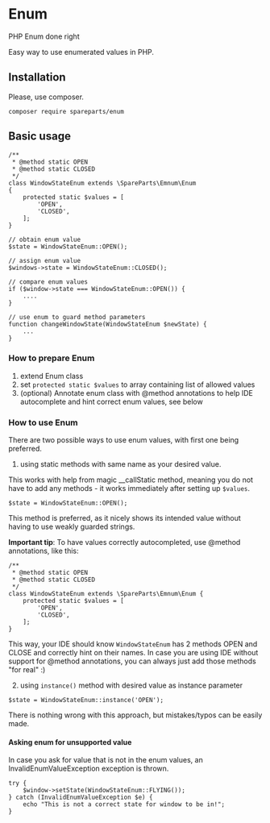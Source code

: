 # Enum
PHP Enum done right

Easy way to use enumerated values in PHP.

## Installation

Please, use composer.
```
composer require spareparts/enum
```

## Basic usage

````
/**
 * @method static OPEN
 * @method static CLOSED
 */
class WindowStateEnum extends \SpareParts\Emnum\Enum
{
    protected static $values = [
        'OPEN',
        'CLOSED',
    ];
}

// obtain enum value
$state = WindowStateEnum::OPEN();

// assign enum value
$windows->state = WindowStateEnum::CLOSED();

// compare enum values
if ($window->state === WindowStateEnum::OPEN()) {
    ....
}

// use enum to guard method parameters
function changeWindowState(WindowStateEnum $newState) {
    ...
}

````
### How to prepare Enum

1. extend Enum class
2. set ``protected static $values``  to array containing list of allowed values
3. (optional) Annotate enum class with @method annotations to help IDE autocomplete and hint correct enum values, see below

### How to use Enum
There are two possible ways to use enum values, with first one being preferred.
1. using static methods with same name as your desired value.  

This works with help from magic __callStatic method, meaning you do not have to add any methods - it works immediately after setting up ``$values``.
````
$state = WindowStateEnum::OPEN();
````
This method is preferred, as it nicely shows its intended value without having to use weakly guarded strings. 

**Important tip**: To have values correctly autocompleted, use @method annotations, like this:
````
/**
 * @method static OPEN
 * @method static CLOSED
 */
class WindowStateEnum extends \SpareParts\Emnum\Enum {
    protected static $values = [
        'OPEN',
        'CLOSED',
    ];
}
````
This way, your IDE should know ``WindowStateEnum`` has 2 methods OPEN and CLOSE and correctly hint on their names. In case you are using IDE without support for @method annotations, you can always just add those methods "for real" :)

2. using ``instance()`` method with desired value as instance parameter
````
$state = WindowStateEnum::instance('OPEN');
````
There is nothing wrong with this approach, but mistakes/typos can be easily made.  

#### Asking enum for unsupported value
In case you ask for value that is not in the enum values, an InvalidEnumValueException exception is thrown. 
````
try {
    $window->setState(WindowStateEnum::FLYING());
} catch (InvalidEnumValueException $e) {
    echo "This is not a correct state for window to be in!";
}
````
